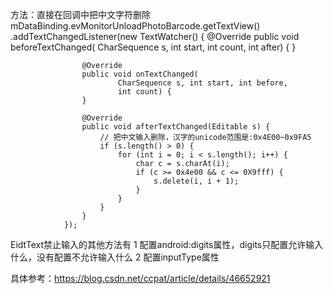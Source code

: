 方法：直接在回调中把中文字符删除    
      mDataBinding.evMonitorUnloadPhotoBarcode.getTextView()
                .addTextChangedListener(new TextWatcher() {
                    @Override
                    public void beforeTextChanged(
                            CharSequence s, int start, int count,
                            int after) {
                    }

                    @Override
                    public void onTextChanged(
                            CharSequence s, int start, int before,
                            int count) {
                    }

                    @Override
                    public void afterTextChanged(Editable s) {
                        // 把中文输入删除，汉字的unicode范围是:0x4E00~0x9FA5
                        if (s.length() > 0) {
                            for (int i = 0; i < s.length(); i++) {
                                char c = s.charAt(i);
                                if (c >= 0x4e00 && c <= 0X9fff) {
                                    s.delete(i, i + 1);
                                }
                            }
                        }
                    }
                });

EidtText禁止输入的其他方法有
1 配置android:digits属性，digits只配置允许输入什么，没有配置不允许输入什么
2 配置inputType属性

具体参考：https://blog.csdn.net/ccpat/article/details/46652921